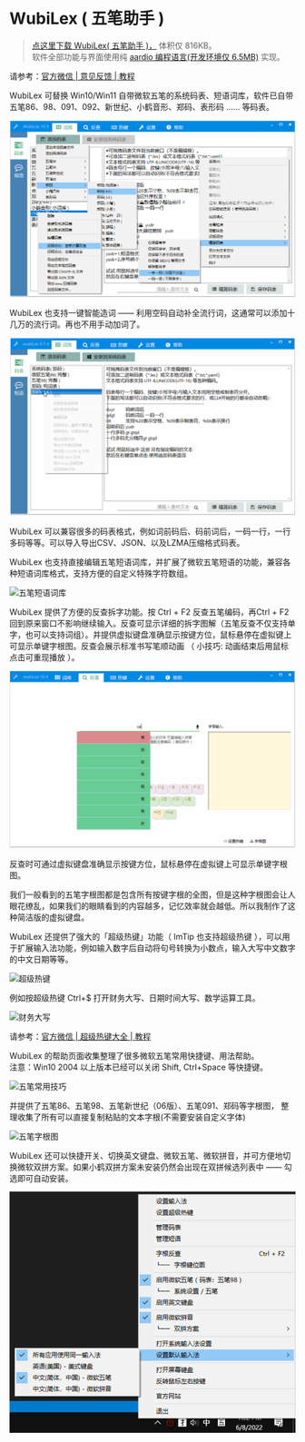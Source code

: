 # WubiLex ( 五笔助手 )
> <a href="http://wubi.aardio.com/update/WubiLex.7z">点这里下载 WubiLex( 五笔助手 )，</a>  体积仅 816KB。   
> 软件全部功能与界面使用纯 <a href="http://www.aardio.com/">aardio 编程语言(开发环境仅 6.5MB)</a> 实现。 

请参考：<a href="https://mp.weixin.qq.com/s/-bdN1oypEdpHhx_SKx2p-Q">官方微信 | 意见反馈 | 教程</a>

WubiLex 可替换 Win10/Win11 自带微软五笔的系统码表、短语词库，软件已自带五笔86、98、091、092、新世纪、小鹤音形、郑码、表形码 …… 等码表。

![微软五笔词库替换](./screenshots/1.png)

WubiLex 也支持一键智能造词 —— 利用空码自动补全流行词，这通常可以添加十几万的流行词。再也不用手动加词了。

![微软五笔词库替换](./screenshots/2.gif)

WubiLex 可以兼容很多的码表格式，例如词前码后、码前词后，一码一行，一行多码等等。可以导入导出CSV、JSON、以及LZMA压缩格式码表。

WubiLex 也支持直接编辑五笔短语词库，并扩展了微软五笔短语的功能，兼容各种短语词库格式，支持方便的自定义特殊字符数组。

![五笔短语词库](./screenshots/2.png)

WubiLex 提供了方便的反查拆字功能。按 Ctrl + F2 反查五笔编码，再Ctrl + F2 回到原来窗口不影响继续输入。反查可显示详细的拆字图解（五笔反查不仅支持单字，也可以支持词组）。并提供虚拟键盘准确显示按键方位，鼠标悬停在虚拟键上可显示单键字根图。反查会展示标准书写笔顺动画 （ 小技巧: 动画结束后用鼠标点击可重现播放 ）。

![五笔反查拆字](./screenshots/3.gif)

反查时可通过虚拟键盘准确显示按键方位，鼠标悬停在虚拟键上可显示单键字根图。

我们一般看到的五笔字根图都是包含所有按键字根的全图，但是这种字根图会让人眼花缭乱，如果我们的眼睛看到的内容越多，记忆效率就会越低。所以我制作了这种简洁版的虚拟键盘。

WubiLex 还提供了强大的「超级热键」功能（ ImTip 也支持超级热键 ），可以用于扩展输入法功能，例如输入数字后自动将句号转换为小数点，输入大写中文数字的中文日期等等。

![超级热键](./screenshots/4.png)  

例如按超级热键 Ctrl+$ 打开财务大写、日期时间大写、数学运算工具。

![财务大写](./screenshots/cn.gif) 

请参考：<a href="https://mp.weixin.qq.com/s/-bdN1oypEdpHhx_SKx2p-Q">官方微信 | 超级热键大全 | 教程</a>

WubiLex 的帮助页面收集整理了很多微软五笔常用快捷键、用法帮助。  
注意：Win10 2004 以上版本已经可以关闭 Shift, Ctrl+Space 等快捷键。  

![五笔常用技巧](./screenshots/5.png)

并提供了五笔86、五笔98、五笔新世纪（06版）、五笔091、郑码等字根图，
整理收集了所有可以直接复制粘贴的文本字根(不需要安装自定义字体)

![五笔字根图](./screenshots/7.jpg)
 
WubiLex 还可以快捷开关、切换英文键盘、微软五笔、微软拼音，并可方便地切换微软双拼方案。如果小鹤双拼方案未安装仍然会出现在双拼候选列表中 —— 勾选即可自动安装。

![五笔字根图](./screenshots/0.png)
 
